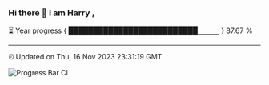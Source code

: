 ### Hi there 👋 I am Harry , 

⏳ Year progress { ██████████████████████████▁▁▁▁ } 87.67 %

---

⏰ Updated on Thu, 16 Nov 2023 23:31:19 GMT

![Progress Bar CI](https://github.com/duykhang68/duykhang68/workflows/Progress%20Bar%20CI/badge.svg)
